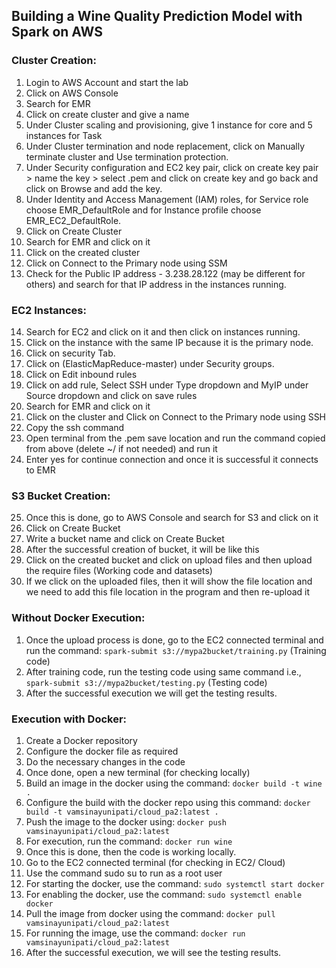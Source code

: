 ## Building a Wine Quality Prediction Model with Spark on AWS
### Cluster Creation:
1. Login to AWS Account and start the lab
2. Click on AWS Console
3. Search for EMR
4. Click on create cluster and give a name
5. Under Cluster scaling and provisioning, give 1 instance for core and 5 instances for Task
6. Under Cluster termination and node replacement, click on Manually terminate cluster and Use termination protection.
7. Under Security configuration and EC2 key pair, click on create key pair > name the key > select .pem and click on create key and go back and click on Browse and add the key.
8. Under Identity and Access Management (IAM) roles, for Service role choose EMR_DefaultRole and for Instance profile choose EMR_EC2_DefaultRole.
9. Click on Create Cluster
10. Search for EMR and click on it
11. Click on the created cluster
12. Click on Connect to the Primary node using SSM
13. Check for the Public IP address - 3.238.28.122 (may be different for others) and search for that IP address in the instances running.


### EC2 Instances:
14. Search for EC2 and click on it and then click on instances running.
15. Click on the instance with the same IP because it is the primary node.
16. Click on security Tab.
17. Click on (ElasticMapReduce-master) under Security groups.
18. Click on Edit inbound rules
19. Click on add rule, Select SSH under Type dropdown and MyIP under Source dropdown and click on save rules
20. Search for EMR and click on it
21. Click on the cluster and Click on Connect to the Primary node using SSH
22. Copy the ssh command
23. Open terminal from the .pem save location and run the command copied from above (delete ~/ if not needed) and run it
24. Enter yes for continue connection and once it is successful it connects to EMR


### S3 Bucket Creation:
25. Once this is done, go to AWS Console and search for S3 and click on it
26. Click on Create Bucket
27. Write a bucket name and click on Create Bucket
28. After the successful creation of bucket, it will be like this
29. Click on the created bucket and click on upload files and then upload the require files (Working code and datasets)
30. If we click on the uploaded files, then it will show the file location and we need to add this file location in the program and then re-upload it

### Without Docker Execution:
1. Once the upload process is done, go to the EC2 connected terminal and run the command: `spark-submit s3://mypa2bucket/training.py` (Training code)
2. After training code, run the testing code using same command i.e.,                                
`spark-submit s3://mypa2bucket/testing.py` (Testing code)
3. After the successful execution we will get the testing results.

### Execution with Docker:
1. Create a Docker repository
2. Configure the docker file as required
3. Do the necessary changes in the code
4. Once done, open a new terminal (for checking locally)
5. Build an image in the docker using the command: `docker build -t wine . `
6. Configure the build with the docker repo using this command: 
     `docker build -t vamsinayunipati/cloud_pa2:latest .`
7. Push the image to the docker using: `docker push vamsinayunipati/cloud_pa2:latest`
8. For execution, run the command: `docker run wine`
9. Once this is done, then the code is working locally.
10. Go to the EC2 connected terminal (for checking in EC2/ Cloud)
11. Use the command sudo su to run as a root user
12. For starting the docker, use the command: `sudo systemctl start docker`
13. For enabling the docker, use the command: `sudo systemctl enable docker`
14. Pull the image from docker using the command:
       `docker pull vamsinayunipati/cloud_pa2:latest`
15. For running the image, use the command: 
       `docker run vamsinayunipati/cloud_pa2:latest`
16. After the successful execution, we will see the testing results.




